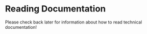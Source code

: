 # Reading Documentation

Please check back later for information about how to read technical documentation!
